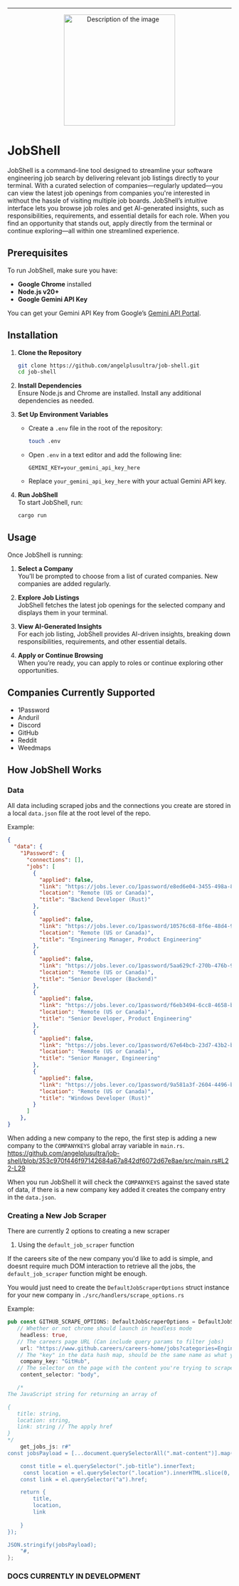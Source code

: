
---
<div align="center"><img src="https://cdn.discordapp.com/attachments/917180495849197568/1305854030899314688/jobshell_icon.png?ex=67348ad6&is=67333956&hm=50424aa0d51b9d09890e781b528cb0d98988835f3be280f390f93f12cc6715ff&" alt="Description of the image" width="250" height="250">
</div>


# JobShell

JobShell is a command-line tool designed to streamline your software engineering job search by delivering relevant job listings directly to your terminal. With a curated selection of companies—regularly updated—you can view the latest job openings from companies you're interested in without the hassle of visiting multiple job boards. JobShell’s intuitive interface lets you browse job roles and get AI-generated insights, such as responsibilities, requirements, and essential details for each role. When you find an opportunity that stands out, apply directly from the terminal or continue exploring—all within one streamlined experience.

<!-- ## Features -->
<!-- - **Curated Company Selection**: Choose from a regularly updated list of companies, ensuring you’re always seeing the freshest and most relevant openings. -->
<!-- - **AI-Enhanced Insights**: JobShell uses AI to analyze job listings, providing detailed insights on each role, including responsibilities, requirements, and skills. -->
<!-- - **Direct Application**: Apply to roles directly from your terminal, helping you streamline the job application process. -->

## Prerequisites
To run JobShell, make sure you have:
- **Google Chrome** installed
- **Node.js v20+**
- **Google Gemini API Key**

You can get your Gemini API Key from Google’s [Gemini API Portal](https://ai.google.dev/).

## Installation

1. **Clone the Repository**
   ```bash
   git clone https://github.com/angelplusultra/job-shell.git
   cd job-shell
   ```

2. **Install Dependencies**  
   Ensure Node.js and Chrome are installed. Install any additional dependencies as needed.

3. **Set Up Environment Variables**  
   - Create a `.env` file in the root of the repository:
     ```bash
     touch .env
     ```
   - Open `.env` in a text editor and add the following line:
     ```plaintext
     GEMINI_KEY=your_gemini_api_key_here
     ```
   - Replace `your_gemini_api_key_here` with your actual Gemini API key.

4. **Run JobShell**  
   To start JobShell, run:
   ```bash
   cargo run
   ```

## Usage
Once JobShell is running:
1. **Select a Company**  
   You’ll be prompted to choose from a list of curated companies. New companies are added regularly.

2. **Explore Job Listings**  
   JobShell fetches the latest job openings for the selected company and displays them in your terminal.

3. **View AI-Generated Insights**  
   For each job listing, JobShell provides AI-driven insights, breaking down responsibilities, requirements, and other essential details.

4. **Apply or Continue Browsing**  
   When you’re ready, you can apply to roles or continue exploring other opportunities.
   
## Companies Currently Supported
- 1Password
- Anduril
- Discord
- GitHub
- Reddit
- Weedmaps
  
## How JobShell Works

### Data

All data including scraped jobs and the connections you create are stored in a local `data.json` file at the root level of the repo. 

Example: 
```json
{
  "data": {
    "1Password": {
      "connections": [],
      "jobs": [
        {
          "applied": false,
          "link": "https://jobs.lever.co/1password/e8ed6e04-3455-498a-85df-368a699f7b26",
          "location": "Remote (US or Canada)",
          "title": "Backend Developer (Rust)"
        },
        {
          "applied": false,
          "link": "https://jobs.lever.co/1password/10576c68-8f6e-48d4-9f34-359d95774f6d",
          "location": "Remote (US or Canada)",
          "title": "Engineering Manager, Product Engineering"
        },
        {
          "applied": false,
          "link": "https://jobs.lever.co/1password/5aa629cf-270b-476b-9735-40bc28a1ba49",
          "location": "Remote (US or Canada)",
          "title": "Senior Developer (Backend)"
        },
        {
          "applied": false,
          "link": "https://jobs.lever.co/1password/f6eb3494-6cc8-4658-b861-895f2d33b448",
          "location": "Remote (US or Canada)",
          "title": "Senior Developer, Product Engineering"
        },
        {
          "applied": false,
          "link": "https://jobs.lever.co/1password/67e64bcb-23d7-43b2-b36f-09f231996922",
          "location": "Remote (US or Canada)",
          "title": "Senior Manager, Engineering"
        },
        {
          "applied": false,
          "link": "https://jobs.lever.co/1password/9a581a3f-2604-4496-bfb1-63fab7afa0be",
          "location": "Remote (US or Canada)",
          "title": "Windows Developer (Rust)"
        }
      ]
    },
}
```

When adding a new company to the repo, the first step is adding a new company to the `COMPANYKEYS` global array variable in `main.rs`.
https://github.com/angelplusultra/job-shell/blob/353c970f446f97142684a67a842df6072d67e8ae/src/main.rs#L22-L29

When you run JobShell it will check the `COMPANYKEYS` against the saved state of data, if there is a new company key added it creates the company entry in the `data.json`.

### Creating a New Job Scraper

There are currently 2 options to creating a new scraper

1. Using the `default_job_scraper` function

If the careers site of the new company you'd like to add is simple, and doesnt require much DOM interaction to retrieve all the jobs, the `default_job_scraper` function might be enough.

You would just need to create the `DefaultJobScraperOptions` struct instance for your new company in `./src/handlers/scrape_options.rs`

Example: 

```rust
pub const GITHUB_SCRAPE_OPTIONS: DefaultJobScraperOptions = DefaultJobScraperOptions {
   // Whether or not chrome should launch in headless mode
    headless: true,
   // The careers page URL (Can include query params to filter jobs)
    url: "https://www.github.careers/careers-home/jobs?categories=Engineering&page=1&limit=100",
   // The "key" in the data hash map, should be the same name as what you added in `COMPANYKEYS`
    company_key: "GitHub",
   // The selector on the page with the content you're trying to scrape
    content_selector: "body",

   /*
The JavaScript string for returning an array of

{
   title: string,
   location: string,
   link: string // The apply href
}
*/
    get_jobs_js: r#"
const jobsPayload = [...document.querySelectorAll(".mat-content")].map(el => {

    const title = el.querySelector(".job-title").innerText;
     const location = el.querySelector(".location").innerHTML.slice(0, -2);
    const link = el.querySelector("a").href;

    return {
        title,
        location,
        link
        
    }
});

JSON.stringify(jobsPayload); 
    "#,
};

```
### DOCS CURRENTLY IN DEVELOPMENT
